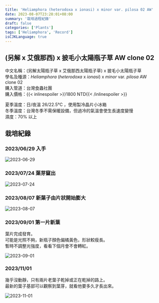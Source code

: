 ```yaml
---
title: 'Heliamphora (heterodoxa x ionasi) x minor var. pilosa 02 AW'
date: 2023-08-07T23:28:01+08:00
summary: '栽培過程紀錄'
draft: false
categories: ['Plants']
tags: ['Heliamphora', 'Record']
isCJKLanguage: true
---
```


## (另解 x 艾俄那西) x 披毛小太陽瓶子草 AW clone 02

中文名稱：(另解太陽瓶子草 x 艾俄那西太陽瓶子草) x 披毛小太陽瓶子草  
學名及種源：*Heliamphora* (*heterodoxa* x *ionasi*) x *minor* var. *pilosa* AW clone 02  
購入管道：台灣食蟲社團  
購入價格：{{< inlinespoiler >}}1800 NTD{{< /inlinespoiler >}}

夏季溫度：日/夜溫 26/22.5℃ ，使用製冷晶片小冰箱  
冬季溫度：台灣冬季不需保暖設備，但過冷的氣溫會使生長速度變慢  
濕度：70% 以上

## 栽培紀錄

### 2023/06/29 入手

![2023-06-29](./images/2023-06-29.jpg)

### 2023/07/24 葉芽竄出

![2023-07-24](./images/2023-07-24.jpg)

### 2023/08/07 新葉子由片狀開始膨大

![2023-08-07](./images/2023-08-07.jpg)

### 2023/09/01 第一片新葉

葉片完成發育。  
可能是光照不夠，新瓶子顏色偏橘黃色，形狀較瘦長。  
暫時不調整光強度，看看下個月會不會轉紅。  

![2023-09-01](./images/2023-09-01.jpg)

### 2023/11/01

幾乎沒動靜，只有兩片老葉子乾掉或正在乾掉的路上。  
最新的葉子基部可以觀察到葉芽，就看他要多久才長出來。  

![2023-11-01](./images/2023-11-01.jpg)

